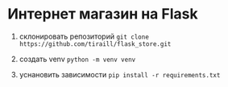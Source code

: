# Интернет магазин на Flask 

1. склонировать репозиторий
`git clone https://github.com/tiraill/flask_store.git`

2. создать venv `python -m venv venv`

3. уснановить зависимости `pip install -r requirements.txt`
 
